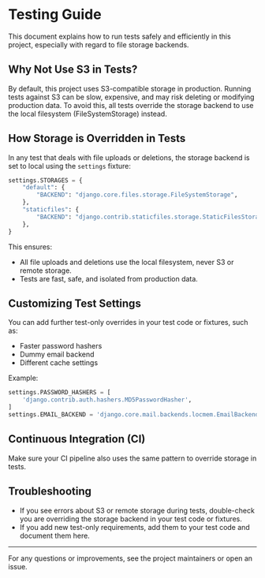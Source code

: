 # Testing Guide

This document explains how to run tests safely and efficiently in this project, especially with regard to file storage backends.

## Why Not Use S3 in Tests?

By default, this project uses S3-compatible storage in production. Running tests against S3 can be slow, expensive, and may risk deleting or modifying production data. To avoid this, all tests override the storage backend to use the local filesystem (FileSystemStorage) instead.

## How Storage is Overridden in Tests

In any test that deals with file uploads or deletions, the storage backend is set to local using the `settings` fixture:

```python
settings.STORAGES = {
    "default": {
        "BACKEND": "django.core.files.storage.FileSystemStorage",
    },
    "staticfiles": {
        "BACKEND": "django.contrib.staticfiles.storage.StaticFilesStorage",
    },
}
```

This ensures:

- All file uploads and deletions use the local filesystem, never S3 or remote storage.
- Tests are fast, safe, and isolated from production data.

## Customizing Test Settings

You can add further test-only overrides in your test code or fixtures, such as:

- Faster password hashers
- Dummy email backend
- Different cache settings

Example:

```python
settings.PASSWORD_HASHERS = [
    'django.contrib.auth.hashers.MD5PasswordHasher',
]
settings.EMAIL_BACKEND = 'django.core.mail.backends.locmem.EmailBackend'
```

## Continuous Integration (CI)

Make sure your CI pipeline also uses the same pattern to override storage in tests.

## Troubleshooting

- If you see errors about S3 or remote storage during tests, double-check you are overriding the storage backend in your test code or fixtures.
- If you add new test-only requirements, add them to your test code and document them here.

---

For any questions or improvements, see the project maintainers or open an issue.
